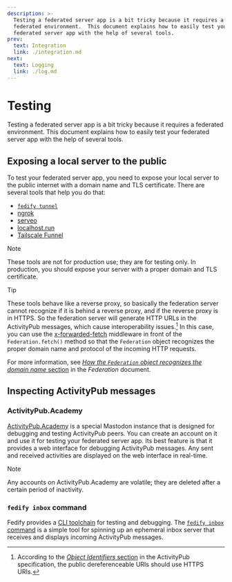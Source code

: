 ```yaml
---
description: >-
  Testing a federated server app is a bit tricky because it requires a
  federated environment.  This document explains how to easily test your
  federated server app with the help of several tools.
prev:
  text: Integration
  link: ./integration.md
next:
  text: Logging
  link: ./log.md
---
```


Testing
=======

Testing a federated server app is a bit tricky because it requires a federated
environment.  This document explains how to easily test your federated server
app with the help of several tools.


Exposing a local server to the public
-------------------------------------

To test your federated server app, you need to expose your local server to the
public internet with a domain name and TLS certificate.  There are several tools
that help you do that:

 -  [`fedify tunnel`](../cli.md#fedify-tunnel-exposing-a-local-http-server-to-the-public-internet)
 -  [ngrok](https://ngrok.com/)
 -  [serveo](https://serveo.net/)
 -  [localhost.run](https://localhost.run/)
 -  [Tailscale Funnel](https://tailscale.com/kb/1223/funnel)

> [!NOTE]
> These tools are not for production use; they are for testing only.
> In production, you should expose your server with a proper domain and TLS
> certificate.

> [!TIP]
> These tools behave like a reverse proxy, so basically the federation server
> cannot recognize if it is behind a reverse proxy, and if the reverse proxy
> is in HTTPS.  So the federation server will generate HTTP URLs in the
> ActivityPub messages, which cause interoperability issues.[^1]  In this case,
> you can use the [x-forwarded-fetch] middleware in front of
> the `Federation.fetch()` method so that the `Federation` object recognizes
> the proper domain name and protocol of the incoming HTTP requests.
>
> For more information, see [*How the <code>Federation</code> object recognizes
> the domain name* section](./federation.md#how-the-federation-object-recognizes-the-domain-name)
> in the *Federation* document.

[^1]: According to the [*Object Identifiers* section][1] in the ActivityPub
      specification, the public dereferenceable URIs should use HTTPS URIs.

[x-forwarded-fetch]: https://github.com/dahlia/x-forwarded-fetch
[1]: https://www.w3.org/TR/activitypub/#obj-id

<!-- cSpell: ignore serveo tailscale -->


Inspecting ActivityPub messages
-------------------------------

### ActivityPub.Academy

[ActivityPub.Academy] is a special Mastodon instance that is designed for
debugging and testing ActivityPub peers.  You can create an account on it and
use it for testing your federated server app.  Its best feature is that it
provides a web interface for debugging ActivityPub messages.  Any sent and
received activities are displayed on the web interface in real-time.

> [!NOTE]
> Any accounts on ActivityPub.Academy are volatile; they are deleted after a
> certain period of inactivity.

[ActivityPub.Academy]: https://activitypub.academy/

### `fedify inbox` command

Fedify provides a [CLI toolchain](../cli.md) for testing and debugging.
The [`fedify inbox` command](../cli.md#fedify-inbox-ephemeral-inbox-server) is
a simple tool for spinning up an ephemeral inbox server that receives and
displays incoming ActivityPub messages.
